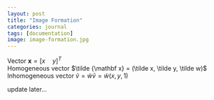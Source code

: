 ```yaml
---
layout: post
title: "Image Formation"
categories: journal
tags: [documentation]
image: image-formation.jpg
---
```


Vector $\mathbf x=[x\quad y]^T$  
Homogeneous vector  $\tilde {\mathbf x} = (\tilde x, \tilde y, \tilde w)$  
Inhomogeneous vector $\tilde v = \tilde w \bar v = \tilde{w} (x, y, 1)$  

update later...


<!--stackedit_data:
eyJoaXN0b3J5IjpbMjI1MjMyNzk3LDE3MDUxODksLTIwNDM2Mz
E1NDcsMTIyNzA0NDgwOSwxNTE1NzA5NDQ3LDY5NzM0ODAwMywt
MTMyNzczNDk5OSwtMTY2MDkyNzkzNywtMTk4MTI3ODAxMCwtNT
E5NTU5NjY2LDIwNjEyNjIzNTAsLTc1NzU5NTEyMCwtNzQyNTYx
MzYzXX0=
-->